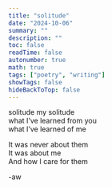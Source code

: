 ```yaml
---
title: "solitude"
date: "2024-10-06"
summary: ""
description: ""
toc: false
readTime: false
autonumber: true
math: true
tags: ["poetry", "writing"]
showTags: false
hideBackToTop: false
---
```


solitude my solitude  
what I’ve learned from you  
what I’ve learned of me  

It was never about them  
It was about me  
And how I care for them  

-aw